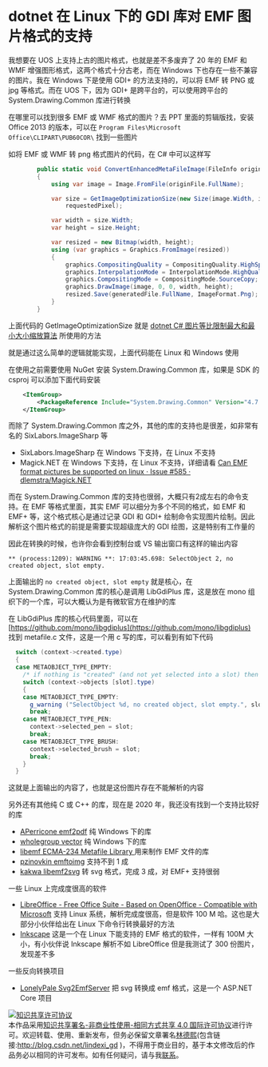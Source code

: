 # dotnet 在 Linux 下的 GDI 库对 EMF 图片格式的支持

我想要在 UOS 上支持上古的图片格式，也就是差不多废弃了 20 年的 EMF 和 WMF 增强图形格式，这两个格式十分古老，而在 Windows 下也存在一些不兼容的图片。我在 Windows 下是使用 GDI+ 的方法支持的，可以将 EMF 转 PNG 或 jpg 等格式。而在 UOS 下，因为 GDI+ 是跨平台的，可以使用跨平台的 System.Drawing.Common 库进行转换

<!--more-->
<!-- CreateTime:2020/8/29 8:37:06 -->

<!-- 发布 -->

在哪里可以找到很多 EMF 或 WMF 格式的图片？去 PPT 里面的剪辑版找，安装 Office 2013 的版本，可以在 `Program Files\Microsoft Office\CLIPART\PUB60COR\` 找到一些图片

如将 EMF 或 WMF 转 png 格式图片的代码，在 C# 中可以这样写

```csharp
        public static void ConvertEnhancedMetaFileImage(FileInfo originFile, FileInfo generatedFile, int requestedPixel)
        {
            using var image = Image.FromFile(originFile.FullName);

            var size = GetImageOptimizationSize(new Size(image.Width, image.Height), MaxWidth * MaxHeight,
                requestedPixel);

            var width = size.Width;
            var height = size.Height;

            var resized = new Bitmap(width, height);
            using (var graphics = Graphics.FromImage(resized))
            {
                graphics.CompositingQuality = CompositingQuality.HighSpeed;
                graphics.InterpolationMode = InterpolationMode.HighQualityBicubic;
                graphics.CompositingMode = CompositingMode.SourceCopy;
                graphics.DrawImage(image, 0, 0, width, height);
                resized.Save(generatedFile.FullName, ImageFormat.Png);
            }
        }
```

上面代码的 GetImageOptimizationSize 就是 [dotnet C# 图片等比限制最大和最小大小缩放算法](https://blog.lindexi.com/post/dotnet-C-%E5%9B%BE%E7%89%87%E7%AD%89%E6%AF%94%E9%99%90%E5%88%B6%E6%9C%80%E5%A4%A7%E5%92%8C%E6%9C%80%E5%B0%8F%E5%A4%A7%E5%B0%8F%E7%BC%A9%E6%94%BE%E7%AE%97%E6%B3%95.html) 所使用的方法

就是通过这么简单的逻辑就能实现，上面代码能在 Linux 和 Windows 使用

在使用之前需要使用 NuGet 安装 System.Drawing.Common 库，如果是 SDK 的 csproj 可以添加下面代码安装

```xml
    <ItemGroup>
        <PackageReference Include="System.Drawing.Common" Version="4.7.0" />
    </ItemGroup>
```

而除了 System.Drawing.Common 库之外，其他的库的支持也是很差，如非常有名的 SixLabors.ImageSharp 等

- SixLabors.ImageSharp 在 Windows 下支持，在 Linux 不支持
- Magick.NET 在 Windows 下支持，在 Linux 不支持，详细请看 [Can EMF format pictures be supported on linux · Issue #585 · dlemstra/Magick.NET](https://github.com/dlemstra/Magick.NET/issues/585 )

而在 System.Drawing.Common 库的支持也很弱，大概只有2成左右的命令支持。在 EMF 等格式里面，其实 EMF 可以细分为多个不同的格式，如 EMF 和 EMF+ 等，这个格式核心是通过记录 GDI 和 GDI+ 绘制命令实现图片绘制。因此解析这个图片格式的前提是需要实现超级庞大的 GDI 绘图，这是特别有工作量的

因此在转换的时候，也许你会看到控制台或 VS 输出窗口有这样的输出内容

```
** (process:1209): WARNING **: 17:03:45.698: SelectObject 2, no created object, slot empty.
```

上面输出的 `no created object, slot empty` 就是核心，在 System.Drawing.Common 库的核心是调用 LibGdiPlus 库，这是放在 mono 组织下的一个库，可以大概认为是有微软官方在维护的库

在 LibGdiPlus 库的核心代码里面，可以在 [https://github.com/mono/libgdiplus](https://github.com/mono/libgdiplus) 找到 metafile.c 文件，这是一个用 c 写的库，可以看到有如下代码

```csharp
  switch (context->created.type) 
  {
  case METAOBJECT_TYPE_EMPTY:
    /* if nothing is "created" (and not yet selected into a slot) then we "reselect" the object */
    switch (context->objects [slot].type) 
    {
    case METAOBJECT_TYPE_EMPTY:
      g_warning ("SelectObject %d, no created object, slot empty.", slot);
      break;
    case METAOBJECT_TYPE_PEN:
      context->selected_pen = slot;
      break;
    case METAOBJECT_TYPE_BRUSH:
      context->selected_brush = slot;
      break;
    }
  }
```

这就是上面输出的内容了，也就是这份图片存在不能解析的内容

另外还有其他纯 C 或 C++ 的库，现在是 2020 年，我还没有找到一个支持比较好的库

- [APerricone emf2pdf](https://github.com/APerricone/emf2pdf ) 纯 Windows 下的库
- [wholegroup vector](https://github.com/wholegroup/vector ) 纯 Windows 下的库
- [libemf ECMA-234 Metafile Library ](https://sourceforge.net/projects/libemf/ ) 用来制作 EMF 文件的库
- [pzinovkin emftoimg](https://github.com/pzinovkin/emftoimg ) 支持不到 1 成
- [kakwa libemf2svg](https://github.com/kakwa/libemf2svg ) 转 svg 格式，完成 3 成，对 EMF+ 支持很弱

一些 Linux 上完成度很高的软件

- [LibreOffice - Free Office Suite - Based on OpenOffice - Compatible with Microsoft](https://www.libreoffice.org/ ) 支持 Linux 系统，解析完成度很高，但是软件 100 M 哈。这也是大部分小伙伴给出在 Linux 下命令行转换最好的方法
- [Inkscape](https://inkscape.org/news/2020/05/04/introducing-inkscape-10/ ) 这是一个在 Linux 下能支持的 EMF 格式的软件，一样有 100M 大小，有小伙伴说 Inkscape 解析不如 LibreOffice 但是我测试了 300 份图片，发现差不多

一些反向转换项目

- [LonelyPale Svg2EmfServer](https://github.com/LonelyPale/Svg2EmfServer ) 把 svg 转换成 emf 格式，这是一个 ASP.NET Core 项目

<a rel="license" href="http://creativecommons.org/licenses/by-nc-sa/4.0/"><img alt="知识共享许可协议" style="border-width:0" src="https://licensebuttons.net/l/by-nc-sa/4.0/88x31.png" /></a><br />本作品采用<a rel="license" href="http://creativecommons.org/licenses/by-nc-sa/4.0/">知识共享署名-非商业性使用-相同方式共享 4.0 国际许可协议</a>进行许可。欢迎转载、使用、重新发布，但务必保留文章署名[林德熙](http://blog.csdn.net/lindexi_gd)(包含链接:http://blog.csdn.net/lindexi_gd )，不得用于商业目的，基于本文修改后的作品务必以相同的许可发布。如有任何疑问，请与我[联系](mailto:lindexi_gd@163.com)。
